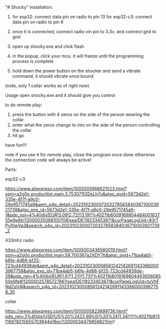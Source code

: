 "# Shocky" 
Installation:
1. for esp32: connect data pin on radio to pin 13
   for esp32-c3: connect data pin on radio to pin 6

2. once it is connected, connect radio vin pin to 3.3v, and connect gnd to gnd

3. open up shocky.exe and click flash

4. in the popup, click your mcu. it will freeze until the programming process is complete

5. hold down the power button on the shocker and send a vibrate command, it should vibrate once bound

(note, only 1 collar works as of right now)

Usage
open shocky.exe and it should give you control

to do remote play:
1. press the button with 4 zeros on the side of the person wearing the collar
2. enter what the zeros change to into on the side of the person controlling the collar
3. hit go

have fun!!!

note if you use it for remote play, close the program once done otherwise the connection code will always be active!

Parts:

esp32-c3 

https://www.aliexpress.com/item/1005005968621523.html?spm=a2g0o.productlist.main.3.753071f2DsLh7u&algo_pvid=5673d2e1-335e-4f7f-a9c0-29e9571745a9&aem_p4p_detail=20231023000720327858384036710003921739&algo_exp_id=5673d2e1-335e-4f7f-a9c0-29e9571745a9-1&pdp_npi=4%40dis!EUR!3.09!2.72!!!3.19!!%40211b600916980448400163755e9e8b!12000035098100708!sea!DE!1923345387!&curPageLogUid=83rTPyXIwVa3&search_p4p_id=20231023000720327858384036710003921739_2

433mhz radio

https://www.aliexpress.com/item/1005003436580019.html?spm=a2g0o.productlist.main.59.700367a2XDY7tt&algo_pvid=71ba4ab5-b6fe-4d66-bf25-723cd44938de&aem_p4p_detail=2023102300085612421426911433660003967758&algo_exp_id=71ba4ab5-b6fe-4d66-bf25-723cd44938de-29&pdp_npi=4%40dis!EUR!1.67!1.21!!!1.73!!%40211b801916980449365608550e9fe8!12000025785727661!sea!DE!1923345387!&curPageLogUid=tuVhFNdZqV4l&search_p4p_id=2023102300085612421426911433660003967758_30

collar

https://www.aliexpress.com/item/1005005823699736.html?pdp_npi=3%40dis!USD!US%20%2422.69!US%20%2411.34!!!!!%40211b813f16978215655703944e18ec!12000034479859821!im!!